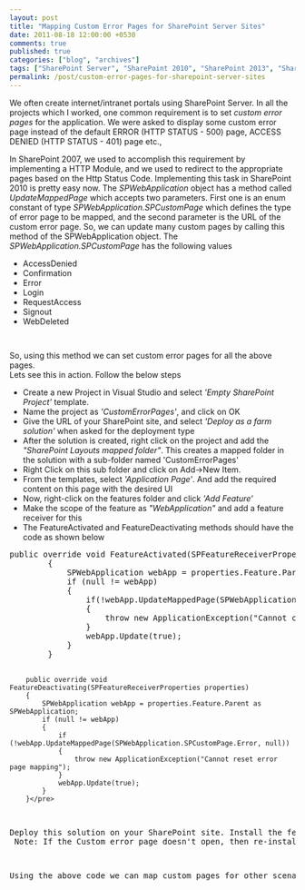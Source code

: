 ```yaml
---
layout: post
title: "Mapping Custom Error Pages for SharePoint Server Sites"
date: 2011-08-18 12:00:00 +0530
comments: true
published: true
categories: ["blog", "archives"]
tags: ["SharePoint Server", "SharePoint 2010", "SharePoint 2013", "SharePoint 2016", "SharePoint 2019"]
permalink: /post/custom-error-pages-for-sharepoint-server-sites
---
```

<!-- more -->
<p>We often create internet/intranet portals using SharePoint Server. In all the projects which I worked, one common requirement is to set <em>custom error pages</em> for the application. We were asked to display some custom error page instead of the default ERROR (HTTP STATUS - 500) page, ACCESS DENIED (HTTP STATUS - 401) page etc.,</p>
<p>In SharePoint 2007, we used to accomplish this requirement by implementing a HTTP Module, and we used to redirect to the appropriate pages based on the Http Status Code. Implementing this task in SharePoint 2010 is pretty easy now. The <em> SPWebApplication</em> object has a method called <em>UpdateMappedPage</em> which accepts two parameters. First one is an enum constant of type <em>SPWebApplication.SPCustomPage</em> which defines the type of error page to be mapped, and the second parameter is the URL of the custom error page. So, we can update many custom pages by calling this method of the SPWebApplication object. The <em>SPWebApplication.SPCustomPage</em> has the following values</p>
<ul class="spd-ul">
<li>AccessDenied</li>
<li>Confirmation</li>
<li>Error</li>
<li>Login</li>
<li>RequestAccess</li>
<li>Signout</li>
<li>WebDeleted</li>
</ul>
<div class="gad" style="height: 15px; width: 468px;">&nbsp;</div>
<p>So, using this method we can set custom error pages for all the above pages.<br /> Lets see this in action. Follow the below steps</p>
<ul class="spd-ul">
<li>Create a new Project in Visual Studio and select <em>'Empty SharePoint Project'</em> template.</li>
<li>Name the project as <em>'CustomErrorPages'</em>, and click on OK</li>
<li>Give the URL of your SharePoint site, and select <em>'Deploy as a farm solution'</em> when asked for the deployment type</li>
<li>After the solution is created, right click on the project and add the <em>"SharePoint Layouts mapped folder"</em>. This creates a mapped folder in the solution with a sub-folder named 'CustomErrorPages'</li>
<li>Right Click on this sub folder and click on Add-&gt;New Item.</li>
<li>From the templates, select <em>'Application Page'</em>. And add the required content on this page with the desired UI</li>
<li>Now, right-click on the features folder and click <em>'Add Feature'</em></li>
<li>Make the scope of the feature as <em>"WebApplication"</em> and add a feature receiver for this</li>
<li>The FeatureActivated and FeatureDeactivating methods should have the code as shown below</li>
</ul>
<pre class="brush:csharp;auto-links:false;toolbar:false" contenteditable="false">public override void FeatureActivated(SPFeatureReceiverProperties properties)
        {
            SPWebApplication webApp = properties.Feature.Parent as SPWebApplication;
            if (null != webApp)
            {
                if(!webApp.UpdateMappedPage(SPWebApplication.SPCustomPage.Error, CustomErrorPage))
                {
                    throw new ApplicationException("Cannot create new error page mapping !!");
                }
                webApp.Update(true);
            }
        }


        public override void FeatureDeactivating(SPFeatureReceiverProperties properties)
        {
            SPWebApplication webApp = properties.Feature.Parent as SPWebApplication;
            if (null != webApp)
            {
                if (!webApp.UpdateMappedPage(SPWebApplication.SPCustomPage.Error, null))
                {
                    throw new ApplicationException("Cannot reset error page mapping");
                }
                webApp.Update(true);
            }
        }</pre>
<p>Deploy this solution on your SharePoint site. Install the feature using stsadm command or through powershell. Now type the url as 'http://siteurl/page~s/default.html'. This should open the custom error page which we created in our solution.<br /> Note: If the Custom error page doesn't open, then re-install the feature, recycle the Application Pool and try again.</p>
<p>Using the above code we can map custom pages for other scenarios as well, by passing different <em>SPWebApplication.SPCustomPage</em> values to the <em>UpdateMappedPage</em> method.</p>
